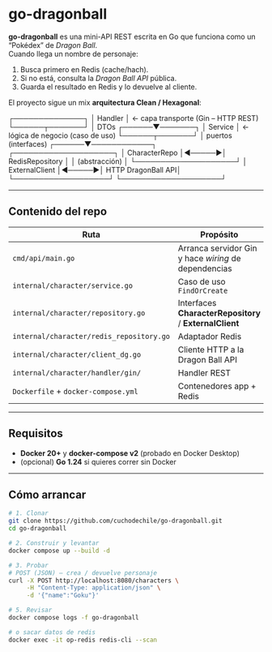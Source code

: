 # go-dragonball

**go-dragonball** es una mini-API REST escrita en Go que funciona como un “Pokédex” de _Dragon Ball_.  
Cuando llega un nombre de personaje:

1. Busca primero en Redis (cache/hach).  
2. Si no está, consulta la _Dragon Ball API_ pública.  
3. Guarda el resultado en Redis y lo devuelve al cliente.

El proyecto sigue un mix **arquitectura Clean / Hexagonal**:


┌──────────────┐
│  Handler     │  ← capa transporte (Gin – HTTP REST)
└──────┬───────┘
       │ DTOs
┌──────▼───────┐
│  Service     │  ← lógica de negocio (caso de uso)
└──────┬───────┘
       │ puertos (interfaces)
┌──────▼────────────┐       ┌────────────────────┐
│ CharacterRepo     │◄─────▶│ RedisRepository    │
│ (abstracción)     │       └────────────────────┘
│ ExternalClient    │◄─────▶│ HTTP DragonBall API│
└───────────────────┘       └────────────────────┘


---

## Contenido del repo

| Ruta | Propósito |
|------|-----------|
| `cmd/api/main.go` | Arranca servidor Gin y hace _wiring_ de dependencias |
| `internal/character/service.go` | Caso de uso `FindOrCreate` |
| `internal/character/repository.go` | Interfaces **CharacterRepository** / **ExternalClient** |
| `internal/character/redis_repository.go` | Adaptador Redis |
| `internal/character/client_dg.go` | Cliente HTTP a la Dragon Ball API |
| `internal/character/handler/gin/` | Handler REST |
| `Dockerfile` + `docker-compose.yml` | Contenedores app + Redis |

---

## Requisitos

* **Docker 20+** y **docker-compose v2** (probado en Docker Desktop)
* (opcional) **Go 1.24** si quieres correr sin Docker

---

## Cómo arrancar

```bash
# 1. Clonar
git clone https://github.com/cuchodechile/go-dragonball.git
cd go-dragonball

# 2. Construir y levantar
docker compose up --build -d

# 3. Probar 
# POST (JSON) — crea / devuelve personaje
curl -X POST http://localhost:8080/characters \
     -H "Content-Type: application/json" \
     -d '{"name":"Goku"}'

# 5. Revisar 
docker compose logs -f go-dragonball

# o sacar datos de redis
docker exec -it op-redis redis-cli --scan

